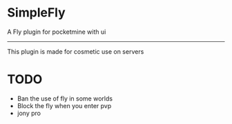 # SimpleFly
A Fly plugin for pocketmine with ui

------------------------------------------

This plugin is made for cosmetic use on servers

# TODO
- Ban the use of fly in some worlds
- Block the fly when you enter pvp
- jony pro
